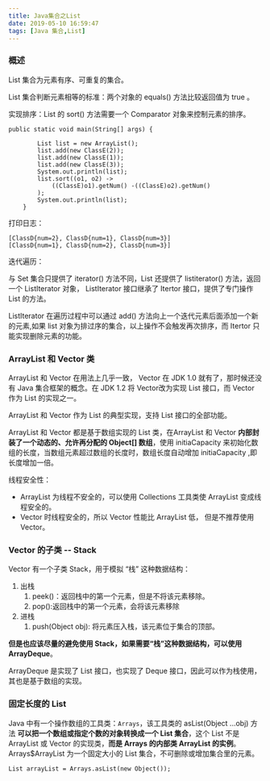 ```yaml
---
title: Java集合之List
date: 2019-05-10 16:59:47
tags: [Java 集合,List]
---
```


### 概述

List 集合为元素有序、可重复的集合。

List 集合判断元素相等的标准：两个对象的 equals() 方法比较返回值为 true 。

实现排序：List 的 sort() 方法需要一个 Comparator 对象来控制元素的排序。

```
public static void main(String[] args) {

        List list = new ArrayList();
        list.add(new ClassE(2));
        list.add(new ClassE(1));
        list.add(new ClassE(3));
        System.out.println(list);
        list.sort((o1, o2) ->
            ((ClassE)o1).getNum() -((ClassE)o2).getNum()
        );
        System.out.println(list);
    }
```
打印日志：

```
[ClassD{num=2}, ClassD{num=1}, ClassD{num=3}]
[ClassD{num=1}, ClassD{num=2}, ClassD{num=3}]
```
<!-- more -->

迭代遍历：

与 Set 集合只提供了 iterator() 方法不同，List 还提供了 listiterator() 方法，返回一个 ListIterator 对象， ListIterator 接口继承了 Itertor 接口，提供了专门操作 List 的方法。

ListIterator 在遍历过程中可以通过 add() 方法向上一个迭代元素后面添加一个新的元素,如果 list 对象为排过序的集合，以上操作不会触发再次排序，而 Itertor 只能实现删除元素的功能。

### ArrayList 和 Vector 类

ArrayList 和 Vector 在用法上几乎一致， Vector 在 JDK 1.0 就有了，那时候还没有 Java 集合框架的概念。在 JDK 1.2 将 Vector改为实现 List 接口，而 Vector 作为 List 的实现之一。

ArrayList 和 Vector 作为 List 的典型实现，支持 List 接口的全部功能。

ArrayList 和 Vector 都是基于数组实现的 List 类，在ArrayList 和 Vector **内部封装了一个动态的、允许再分配的 Object[] 数组**，使用 initiaCapacity 来初始化数组的长度，当数组元素超过数组的长度时，数组长度自动增加 initiaCapacity ,即长度增加一倍。

线程安全性：

* ArrayList 为线程不安全的，可以使用 Collections 工具类使 ArrayList 变成线程安全的。
*  Vector 时线程安全的，所以 Vector 性能比 ArrayList 低， 但是不推荐使用 Vector。


### Vector 的子类 -- Stack

Vector 有一个子类 Stack，用于模拟 “栈”  这种数据结构：

1. 出栈 
    1. peek()：返回栈中的第一个元素，但是不将该元素移除。
    2. pop():返回栈中的第一个元素，会将该元素移除
2. 进栈
    1. push(Object obj): 将元素压入栈，该元素位于集合的顶部。

**但是也应该尽量的避免使用 Stack，如果需要“栈”这种数据结构，可以使用 ArrayDeque**。

ArrayDeque 是实现了 List 接口，也实现了 Deque 接口，因此可以作为栈使用，其也是基于数组的实现。
 


### 固定长度的 List


Java 中有一个操作数组的工具类：`Arrays`，该工具类的 asList(Object ...obj) 方法 **可以把一个数组或指定个数的对象转换成一个 List 集合**，这个 List 不是 ArrayList 或 Vector 的实现类，**而是 Arrays 的内部类 ArrayList 的实例**。 Arrays$ArrayList 为一个固定大小的 List  集合，不可删除或增加集合里的元素。
```
List arrayList = Arrays.asList(new Object());
```